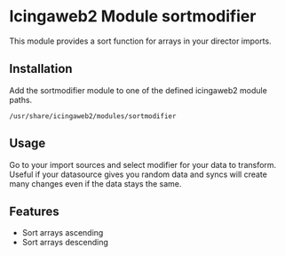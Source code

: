 # Icingaweb2 Module sortmodifier

This module provides a sort function for arrays in your director imports. 

## Installation
Add the sortmodifier module to one of the defined icingaweb2 module paths.

`/usr/share/icingaweb2/modules/sortmodifier`

## Usage

Go to your import sources and select modifier for your data to transform. 
Useful if your datasource gives you random data and syncs will create many changes even if the data stays the same. 

## Features 

* Sort arrays ascending
* Sort arrays descending


